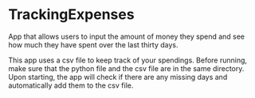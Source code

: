 # TrackingExpenses
App that allows users to input the amount of money they spend and see how much they have spent over the last thirty days.

This app uses a csv file to keep track of your spendings. Before running, make sure that the python file and the csv file are in the same directory. Upon starting, the app will check if there are any missing days and automatically add them to the csv file.
